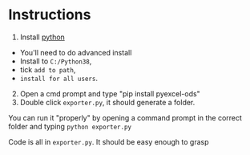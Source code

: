 Instructions
===

1. Install [python](https://www.python.org/ftp/python/3.8.3/python-3.8.3.exe)
 * You'll need to do advanced install
 * Install to `C:/Python38`,
 * tick `add to path`, 
 * `install for all users`. 
2. Open a cmd prompt and type "pip install pyexcel-ods"
3. Double click `exporter.py`, it should generate a folder.

You can run it "properly" by opening a command prompt in the correct folder and typing
`python exporter.py`


Code is all in `exporter.py`. It should be easy enough to grasp
